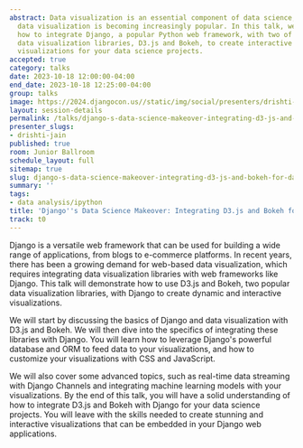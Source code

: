 ```yaml
---
abstract: Data visualization is an essential component of data science, and web-based
  data visualization is becoming increasingly popular. In this talk, we will explore
  how to integrate Django, a popular Python web framework, with two of the most popular
  data visualization libraries, D3.js and Bokeh, to create interactive and dynamic
  visualizations for your data science projects.
accepted: true
category: talks
date: 2023-10-18 12:00:00-04:00
end_date: 2023-10-18 12:25:00-04:00
group: talks
image: https://2024.djangocon.us//static/img/social/presenters/drishti-jain.png
layout: session-details
permalink: /talks/django-s-data-science-makeover-integrating-d3-js-and-bokeh-for-data-visualization/
presenter_slugs:
- drishti-jain
published: true
room: Junior Ballroom
schedule_layout: full
sitemap: true
slug: django-s-data-science-makeover-integrating-d3-js-and-bokeh-for-data-visualization
summary: ''
tags:
- data analysis/ipython
title: 'Django''s Data Science Makeover: Integrating D3.js and Bokeh for Data Visualization'
track: t0
---
```


Django is a versatile web framework that can be used for building a wide range of applications, from blogs to e-commerce platforms. In recent years, there has been a growing demand for web-based data visualization, which requires integrating data visualization libraries with web frameworks like Django. This talk will demonstrate how to use D3.js and Bokeh, two popular data visualization libraries, with Django to create dynamic and interactive visualizations.

We will start by discussing the basics of Django and data visualization with D3.js and Bokeh. We will then dive into the specifics of integrating these libraries with Django. You will learn how to leverage Django's powerful database and ORM to feed data to your visualizations, and how to customize your visualizations with CSS and JavaScript.

We will also cover some advanced topics, such as real-time data streaming with Django Channels and integrating machine learning models with your visualizations. By the end of this talk, you will have a solid understanding of how to integrate D3.js and Bokeh with Django for your data science projects. You will leave with the skills needed to create stunning and interactive visualizations that can be embedded in your Django web applications.
